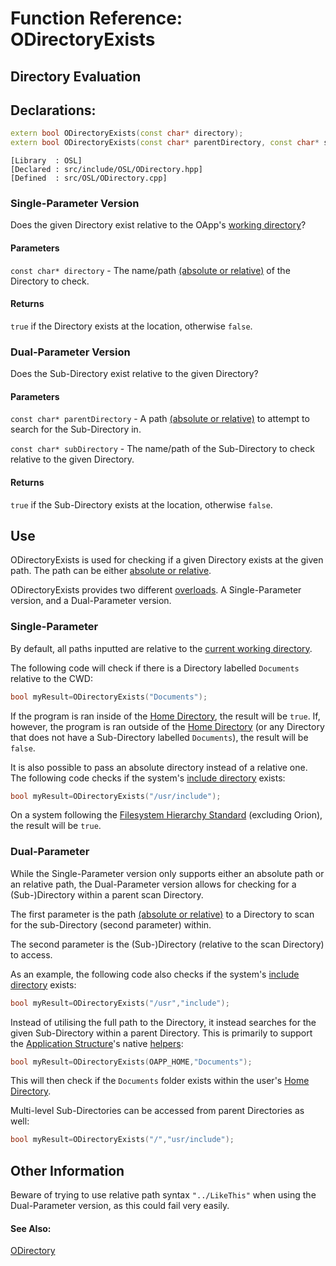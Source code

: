 # Function Reference: ODirectoryExists
## Directory Evaluation

## Declarations:
```cpp
extern bool ODirectoryExists(const char* directory);
extern bool ODirectoryExists(const char* parentDirectory, const char* subDirectory);
```
```
[Library  : OSL]
[Declared : src/include/OSL/ODirectory.hpp]
[Defined  : src/OSL/ODirectory.cpp]
```

### Single-Parameter Version
Does the given Directory exist relative to the OApp's [working directory](https://en.wikipedia.org/wiki/Working_directory)?
#### Parameters
`const char* directory` - The name/path [(absolute or relative)](https://www.lifewire.com/absolute-and-relative-paths-3466467) of the Directory to check.
#### Returns
`true` if the Directory exists at the location, otherwise `false`.

### Dual-Parameter Version
Does the Sub-Directory exist relative to the given Directory? 
#### Parameters
`const char* parentDirectory` - A path [(absolute or relative)](https://www.lifewire.com/absolute-and-relative-paths-3466467) to attempt to search for the Sub-Directory in.

`const char* subDirectory` - The name/path of the Sub-Directory to check relative to the given Directory.
#### Returns
`true` if the Sub-Directory exists at the location, otherwise `false`.

## Use
ODirectoryExists is used for checking if a given Directory exists at the given path. The path can be either [absolute or relative](https://www.lifewire.com/absolute-and-relative-paths-3466467).

ODirectoryExists provides two different [overloads](https://www.tutorialspoint.com/cplusplus/cpp_overloading.htm). A Single-Parameter version, and a Dual-Parameter version.
### Single-Parameter
By default, all paths inputted are relative to the [current working directory](https://en.wikipedia.org/wiki/Working_directory).

The following code will check if there is a Directory labelled `Documents` relative to the CWD:
```cpp
bool myResult=ODirectoryExists("Documents");
```
If the program is ran inside of the [Home Directory](https://en.wikipedia.org/wiki/Home_directory), the result will be `true`.
If, however, the program is ran outside of the [Home Directory](https://en.wikipedia.org/wiki/Home_directory) (or any Directory that does not have a Sub-Directory labelled `Documents`),
the result will be `false`.

It is also possible to pass an absolute directory instead of a relative one.
The following code checks if the system's [include directory](https://en.wikipedia.org/wiki/Filesystem_Hierarchy_Standard#Directory_structure) exists:
```cpp
bool myResult=ODirectoryExists("/usr/include");
```
On a system following the [Filesystem Hierarchy Standard](https://en.wikipedia.org/wiki/Filesystem_Hierarchy_Standard) (excluding Orion), the result will be `true`.

### Dual-Parameter
While the Single-Parameter version only supports either an absolute path or an relative path,
the Dual-Parameter version allows for checking for a (Sub-)Directory within a parent scan Directory.

The first parameter is the path [(absolute or relative)](https://www.lifewire.com/absolute-and-relative-paths-3466467) to a Directory to scan for the sub-Directory (second parameter) within.

The second parameter is the (Sub-)Directory (relative to the scan Directory) to access.

As an example, the following code also checks if the system's [include directory](https://en.wikipedia.org/wiki/Filesystem_Hierarchy_Standard#Directory_structure) exists:
```cpp
bool myResult=ODirectoryExists("/usr","include");
```
Instead of utilising the full path to the Directory, it instead searches for the given Sub-Directory within a parent Directory.
This is primarily to support the [Application Structure](https://github.com/RosettaHS/OrionAPI/blob/main/docs/Application%20Structure.md)'s native [helpers](https://github.com/RosettaHS/OrionAPI/blob/main/docs/Application%20Structure.md#utilising-helpers):
```cpp
bool myResult=ODirectoryExists(OAPP_HOME,"Documents");
```
This will then check if the `Documents` folder exists within the user's [Home Directory](https://en.wikipedia.org/wiki/Home_directory).

Multi-level Sub-Directories can be accessed from parent Directories as well:
```cpp
bool myResult=ODirectoryExists("/","usr/include");
```

## Other Information
Beware of trying to use relative path syntax `"../LikeThis"` when using the Dual-Parameter version, as this could fail very easily.

#### See Also:
[ODirectory](https://github.com/RosettaHS/OrionAPI/blob/main/docs/Type%20Reference/ODirectory.md)
